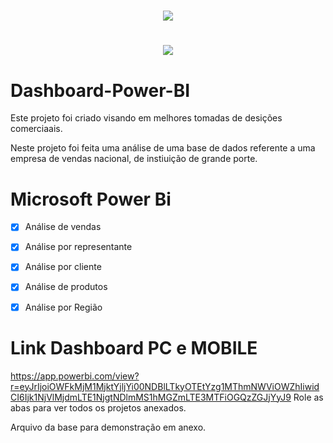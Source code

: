 <h1 align="center"><img src="https://user-images.githubusercontent.com/53831498/135899352-1463af04-5098-4741-bc8a-78c0877e1f96.png"></h1>

<h1 align="center"><img src="https://github.com/FelipeMaximus/Dashboard-Power-BI/assets/53831498/d4256d25-3810-42f1-9c21-2cf8c9153788.png"></h1>


# Dashboard-Power-BI
Este projeto foi criado visando em melhores tomadas de desições comerciaais.

Neste projeto foi feita uma análise de uma base de dados referente a uma empresa de vendas nacional, de instiuição de grande porte.

# Microsoft Power Bi

  - [x] Análise de vendas
  - [x] Análise por representante
  - [x] Análise por cliente
  - [x] Análise de produtos
  - [x] Análise por Região



 
# Link Dashboard PC e MOBILE
https://app.powerbi.com/view?r=eyJrIjoiOWFkMjM1MjktYjljYi00NDBlLTkyOTEtYzg1MThmNWViOWZhIiwidCI6Ijk1NjVlMjdmLTE1NjgtNDlmMS1hMGZmLTE3MTFiOGQzZGJjYyJ9
Role as abas para ver todos os projetos anexados.

Arquivo da base para demonstração em anexo.
